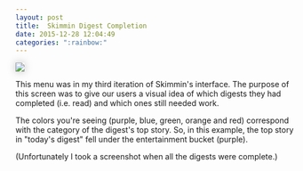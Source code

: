 ```yaml
---
layout: post
title:  Skimmin Digest Completion
date: 2015-12-28 12:04:49
categories: ":rainbow:"
---
```


<img style="box-shadow: 0 0 15px rgba(0, 0, 0, .25);" src="http://i.imgur.com/0UllBY9.jpg">

<p>This menu was in my third iteration of Skimmin's interface. The purpose of this screen was to give our users a visual idea of which digests they had completed (i.e. read) and which ones still needed work.  

<p>The colors you're seeing (purple, blue, green, orange and red) correspond with the category of the digest's top story. So, in this example, the top story in "today's digest" fell under the entertainment bucket (purple). 

<p>(Unfortunately I took a screenshot when all the digests were complete.)<p>
